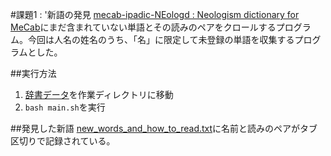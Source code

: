#課題1 : '新語の発見
[mecab-ipadic-NEologd : Neologism dictionary for MeCab](https://github.com/neologd/mecab-ipadic-neologd)にまだ含まれていない単語とその読みのペアをクロールするプログラム。今回は人名の姓名のうち、「名」に限定して未登録の単語を収集するプログラムとした。

##実行方法
1. [辞書データ](https://github.com/neologd/mecab-ipadic-neologd/tree/master/seed)を作業ディレクトリに移動
2. `bash main.sh`を実行

##発見した新語
[new_words_and_how_to_read.txt](https://github.com/tkda-h3/find-new-words/blob/master/new_words_and_how_to_read.txt)に名前と読みのペアがタブ区切りで記録されている。
